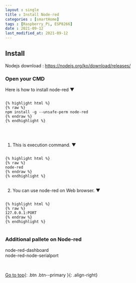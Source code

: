 ```yaml
---
layout : single
title : Install Node-red
categories : [smartHome]
tags : [Raspberry_Pi, ESP8266]
date : 2021-09-12
last_modified_at: 2021-09-12
---
```


## Install <br>

Nodejs download : <https://nodejs.org/ko/download/releases/> <br>

### Open your CMD <br> 

Here is how to install node-red ▼
<pre>
<code>
{% highlight html %}
{% raw %}
npm install -g --unsafe-perm node-red
{% endraw %}
{% endhighlight %}
</code>
</pre>

<br>

1. This is execution command. ▼
<pre>
<code>
{% highlight html %}
{% raw %}
node-red
{% endraw %}
{% endhighlight %}
</code>
</pre>

2. You can use node-red on Web browser. ▼
<pre>
<code>
{% highlight html %}
{% raw %}
127.0.0.1:PORT
{% endraw %}
{% endhighlight %}
</code>
</pre>


###  Additional pallete on Node-red

node-red-dashboard <br>
node-red-node-serialport <br>

<br> 

[Go to top](#){: .btn .btn--primary }{: .align-right}

